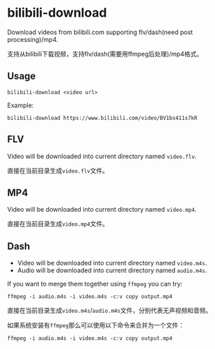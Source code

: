 # bilibili-download

Download videos from bilibili.com supporting flv/dash(need post processing)/mp4.

支持从bilibili下载视频，支持flv/dash(需要用ffmpeg后处理)/mp4格式。

## Usage

```shell
bilibili-download <video url>
```

Example:

```
bilibili-download https://www.bilibili.com/video/BV1bs411s7kR
```

## FLV

Video will be downloaded into current directory named `video.flv`.

直接在当前目录生成`video.flv`文件。

## MP4

Video will be downloaded into current directory named `video.mp4`.

直接在当前目录生成`video.mp4`文件。

## Dash

* Video will be downloaded into current directory named `video.m4s`.
* Audio will be downloaded into current directory named `audio.m4s`.

If you want to merge them together using `ffmpeg` you can try:

```shell
ffmpeg -i audio.m4s -i video.m4s -c:v copy output.mp4
```

直接在当前目录生成`video.m4s`/`audio.m4s`文件，分别代表无声视频和音频。

如果系统安装有`ffmpeg`那么可以使用以下命令来合并为一个文件：

```shell
ffmpeg -i audio.m4s -i video.m4s -c:v copy output.mp4
```
